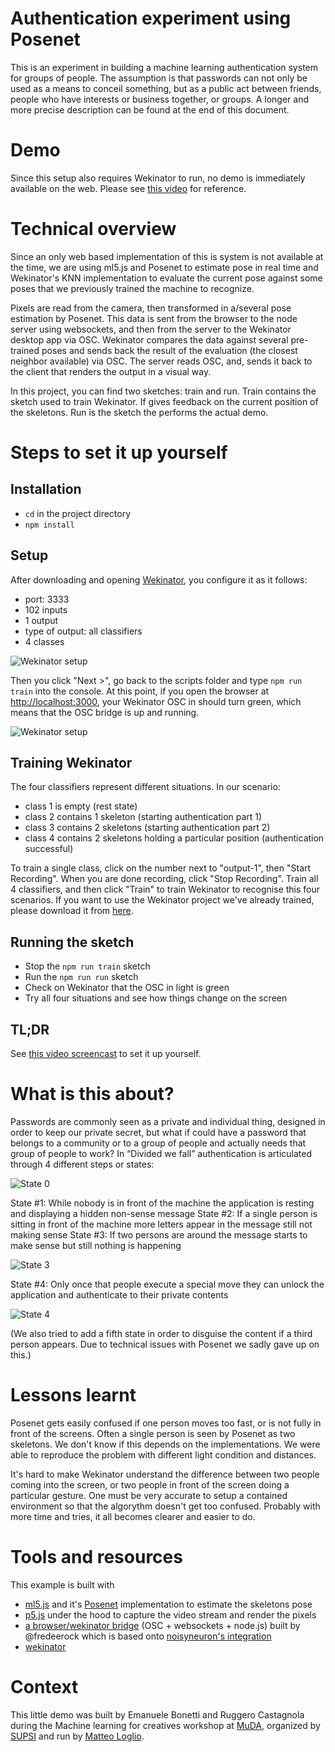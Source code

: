 # Authentication experiment using Posenet
This is an experiment in building a machine learning authentication system for groups of people. The assumption is that passwords can not only be used as a means to conceil something, but as a public act between friends, people who have interests or business together, or groups. A longer and more precise description can be found at the end of this document.

# Demo
Since this setup also requires Wekinator to run, no demo is immediately available on the web. Please see [this video]() for reference.

# Technical overview
Since an only web based implementation of this is system is not available at the time, we are using ml5.js and Posenet to estimate pose in real time and Wekinator's KNN implementation to evaluate the current pose against some poses that we previously trained the machine to recognize.

Pixels are read from the camera, then transformed in a/several pose estimation by Posenet. This data is sent from the browser to the node server using websockets, and then from the server to the Wekinator desktop app via OSC. Wekinator compares the data against several pre-trained poses and sends back the result of the evaluation (the closest neighbor available) via OSC. The server reads OSC, and, sends it back to the client that renders the output in a visual way.

In this project, you can find two sketches: train and run. Train contains the sketch used to train Wekinator. If gives feedback on the current position of the skeletons. Run is the sketch the performs the actual demo.

# Steps to set it up yourself

## Installation
- `cd` in the project directory
- `npm install`

## Setup
After downloading and opening [Wekinator](http://www.wekinator.org/), you configure it as it follows:
- port: 3333
- 102 inputs
- 1 output
- type of output: all classifiers
- 4 classes

![Wekinator setup](https://parcodiyellowstone.it/docs/1807_workshop_machine_learning_muda/wekinator_setup.png)

Then you click "Next >", go back to the scripts folder and type `npm run train` into the console.
At this point, if you open the browser at [http://localhost:3000](http://localhost:3000), your Wekinator OSC in should turn green, which means that the OSC bridge is up and running.

![Wekinator setup](https://parcodiyellowstone.it/docs/1807_workshop_machine_learning_muda/wekinator_osc_light.png)


## Training Wekinator
The four classifiers represent different situations. In our scenario:
- class 1 is empty (rest state)
- class 2 contains 1 skeleton (starting authentication part 1)
- class 3 contains 2 skeletons (starting authentication part 2)
- class 4 contains 2 skeletons holding a particular position (authentication successful)

To train a single class, click on the number next to "output-1", then "Start Recording". When you are done recording, click "Stop Recording". Train all 4 classifiers, and then click "Train" to train Wekinator to recognise this four scenarios. If you want to use the Wekinator project we've already trained, please download it from [here](https://parcodiyellowstone.it/docs/1807_workshop_machine_learning_muda/wekinator_training.zip).

## Running the sketch
- Stop the `npm run train` sketch
- Run the `npm run run` sketch
- Check on Wekinator that the OSC in light is green
- Try all four situations and see how things change on the screen

## TL;DR
See [this video screencast]() to set it up yourself.

# What is this about?
Passwords are commonly seen as a private and individual thing, designed in order to keep our private secret, but what if could have a password that belongs to a community or to a group of people and actually needs that group of people to work?
In “Divided we fall” authentication is articulated through 4 different steps or states:

![State 0](https://parcodiyellowstone.it/docs/1807_workshop_machine_learning_muda/project_state0.png)

State #1: While nobody is in front of the machine the application is resting and displaying a hidden non-sense message
State #2:   If a single person is sitting in front of the machine more letters appear in the message still not making sense
State #3: If two persons are around the message starts to make sense but still nothing is happening

![State 3](https://parcodiyellowstone.it/docs/1807_workshop_machine_learning_muda/project_state3.png)

State #4: Only once that people execute a special move they can unlock the application and authenticate to their private contents

![State 4](https://parcodiyellowstone.it/docs/1807_workshop_machine_learning_muda/project_state4.png)

(We also tried to add a fifth state in order to disguise the content if a third person appears. Due to technical issues with Posenet we sadly gave up on this.)

# Lessons learnt
Posenet gets easily confused if one person moves too fast, or is not fully in front of the screens. Often a single person is seen by Posenet as two skeletons. We don't know if this depends on the implementations. We were able to reproduce the problem with different light condition and distances.

It's hard to make Wekinator understand the difference between two people coming into the screen, or two people in front of the screen doing a particular gesture. One must be very accurate to setup a contained environment so that the algorythm doesn't get too confused. Probably with more time and tries, it all becomes clearer and easier to do.

# Tools and resources
This example is built with
- [ml5.js](https://ml5js.org/) and it's [Posenet](https://ml5js.org/docs/PoseNet) implementation to estimate the skeletons pose
- [p5.js](https://p5js.org/) under the hood to capture the video stream and render the pixels
- [a browser/wekinator bridge](https://github.com/fredeerock/wekp5) (OSC + websockets + node.js) built by @fredeerock which is based onto [noisyneuron's integration](https://github.com/noisyneuron/wekOsc)
- [wekinator](http://www.wekinator.org/)

# Context
This little demo was built by Emanuele Bonetti and Ruggero Castagnola during the Machine learning for creatives workshop at [MuDA](https://muda.co/zurich/), organized by [SUPSI](http://www.supsi.ch/home.html) and run by [Matteo Loglio](https://matlo.me/).
